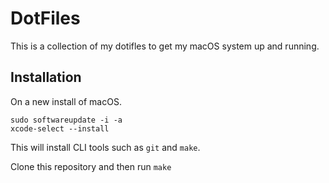 # DotFiles

This is a collection of my dotifles to get my macOS system up and running.

## Installation

On a new install of macOS.

```
sudo softwareupdate -i -a
xcode-select --install
```

This will install CLI tools such as `git` and `make`.

Clone this repository and then run `make`
